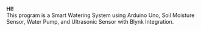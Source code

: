 <!---
KennethNesh/KennethNesh is a ✨ special ✨ repository because its `README.md` (this file) appears on your GitHub profile.
You can click the Preview link to take a look at your changes.
--->
**HI!** </br>
This program is a Smart Watering System using Arduino Uno, Soil Moisture Sensor, Water Pump, and Ultrasonic Sensor with Blynk Integration.
